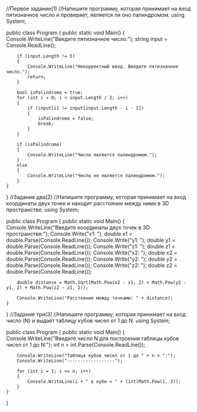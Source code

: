 //Первое задание(1)
//Напишите программу, которая принимает на вход пятизначное число и проверяет, является ли оно палиндромом.
using System;

public class Program
{
    public static void Main()
    {
        Console.WriteLine("Введите пятизначное число:");
        string input = Console.ReadLine();

        if (input.Length != 5)
        {
            Console.WriteLine("Некорректный ввод. Введите пятизначное число.");
            return;
        }

        bool isPalindrome = true;
        for (int i = 0; i < input.Length / 2; i++)
        {
            if (input[i] != input[input.Length - i - 1])
            {
                isPalindrome = false;
                break;
            }
        }

        if (isPalindrome)
        {
            Console.WriteLine("Число является палиндромом.");
        }
        else
        {
            Console.WriteLine("Число не является палиндромом.");
        }
    }
}
//Задание два(2)
//Напишите программу, которая принимает на вход координаты двух точек и находит расстояние между ними в 3D пространстве.
using System;

public class Program
{
    public static void Main()
    {
        Console.WriteLine("Введите координаты двух точек в 3D пространстве:");
        Console.Write("x1: ");
        double x1 = double.Parse(Console.ReadLine());
        Console.Write("y1: ");
        double y1 = double.Parse(Console.ReadLine());
        Console.Write("z1: ");
        double z1 = double.Parse(Console.ReadLine());
        Console.Write("x2: ");
        double x2 = double.Parse(Console.ReadLine());
        Console.Write("y2: ");
        double y2 = double.Parse(Console.ReadLine());
        Console.Write("z2: ");
        double z2 = double.Parse(Console.ReadLine());

        double distance = Math.Sqrt(Math.Pow(x2 - x1, 2) + Math.Pow(y2 - y1, 2) + Math.Pow(z2 - z1, 2));

        Console.WriteLine("Расстояние между точками: " + distance);
    }
}
//Задание три(3)
//Напишите программу, которая принимает на вход число (N) и выдаёт таблицу кубов чисел от 1 до N.
using System;

public class Program
{
    public static void Main()
    {
        Console.WriteLine("Введите число N для построения таблицы кубов чисел от 1 до N:");
        int n = int.Parse(Console.ReadLine());

        Console.WriteLine("Таблица кубов чисел от 1 до " + n + ":");
        Console.WriteLine("------------------");

        for (int i = 1; i <= n; i++)
        {
            Console.WriteLine(i + " в кубе = " + (int)Math.Pow(i, 3));
        }
    }
}
